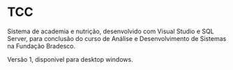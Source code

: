 # TCC

Sistema de academia e nutrição, desenvolvido com Visual Studio e SQL Server, para conclusão do curso de Análise e Desenvolvimento de Sistemas na Fundação Bradesco.

Versão 1, disponivel para desktop windows.

